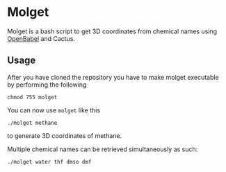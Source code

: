 # Molget
Molget is a bash script to get 3D coordinates from chemical names using [OpenBabel](https://github.com/openbabel/openbabel) and Cactus.

## Usage
After you have cloned the repository you have to make molget executable by performing the following

    chmod 755 molget

You can now use `molget` like this

    ./molget methane

to generate 3D coordinates of methane.

Multiple chemical names can be retrieved simultaneously as such:

    ./molget water thf dmso dmf
